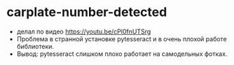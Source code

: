 # carplate-number-detected<br>
- делал по видео https://youtu.be/cPl0fnUTSrg <br>
- Проблема в странной установке pytesseract и в очень плохой работе библиотеки.<br>
- Вывод: pytesseract слишком плохо работает на самодельных фотках.  
